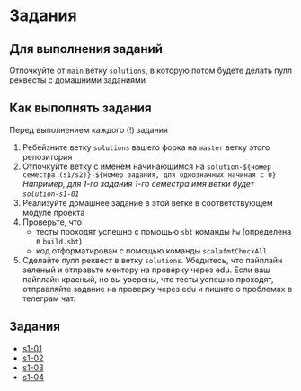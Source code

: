 # Задания

## Для выполнения заданий
Отпочкуйте от `main` ветку `solutions`, в которую потом будете делать пулл реквесты с домашними заданиями

## Как выполнять задания
Перед выполнением каждого (!) задания
1. Ребейзните ветку `solutions` вашего форка на `master` ветку этого репозитория
2. Отпочкуйте ветку c именем начинающимся на `solution-${номер семестра (s1/s2)}-${номер задания, для однозначных начиная с 0}`
   *Например, для 1-го задания 1-го семестра имя ветки будет `solution-s1-01`*
3. Реализуйте домашнее задание в этой ветке в соответствующем модуле проекта
4. Проверьте, что
   - тесты проходят успешно с помощью `sbt` команды `hw` (определена в `build.sbt`)
   - код отформатирован c помощью команды `scalafmtCheckAll`
5. Сделайте пулл реквест в ветку `solutions`.
   Убедитесь, что пайплайн зеленый и отправьте ментору на проверку через edu.
   Если ваш пайплайн красный, но вы уверены, что тесты успешно проходят, отправляйте задание на проверку через edu и пишите о проблемах в телеграм чат.

## Задания

- [s1-01](/modules/s1-01-scala-intro/src/main/scala/hw/Task01.scala)
- [s1-02](/modules/s1-02-adts/src/main/scala/hw)
- [s1-03](/modules/s1-03-collections/src/main/scala/hw)
- [s1-04](/modules/s1-04-laziness-errors/src/main/scala/hw)
